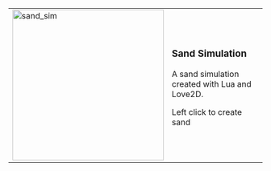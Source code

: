 <table>
  <tr>
    <td>
      <img width="300" src="https://github.com/user-attachments/assets/86902db2-c605-4a11-8970-1167093b041d" alt="sand_sim" />
    </td>
    <td>
      <h3>Sand Simulation</h3>
      <p>A sand simulation created with Lua and Love2D.</p>
      <p>Left click to create sand</p>
    </td>
  </tr>
</table>
